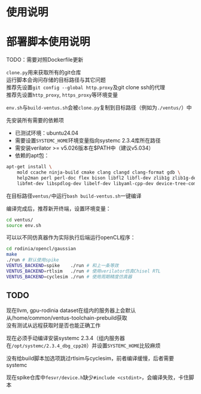 # 使用说明

# 部署脚本使用说明

TODO：需要对照Dockerfile更新

`clone.py`用来获取所有的git仓库    
运行脚本会询问存储的目标路径与其它问题    
推荐先设置`git config --global http.proxy`及git clone ssh的代理    
推荐先设置`http_proxy`, `https_proxy`等环境变量

`env.sh`与`build-ventus.sh`会被`clone.py`复制到目标路径（例如为`./ventus/`）中

先安装所有需要的依赖项
* 已测试环境：ubuntu24.04
* 需要设置`SYSTEMC_HOME`环境变量指向systemc 2.3.4库所在路径
* 需安装verilator >= v5.026版本在$PATH中（建议v5.034）
* 依赖的apt包：
```bash
apt-get install \
    mold ccache ninja-build cmake clang clangd clang-format gdb \
    help2man perl perl-doc flex bison libfl2 libfl-dev zlib1g zlib1g-dev libgoogle-perftools-dev numactl \
    libfmt-dev libspdlog-dev libelf-dev libyaml-cpp-dev device-tree-compiler bsdmainutils ruby default-jdk
```

在目标路径`ventus/`中运行`bash build-ventus.sh`一键编译    

编译完成后，推荐新开终端，设置环境变量：
```bash
cd ventus/
source env.sh
```
可以以不同仿真器作为实际执行后端运行openCL程序：
```bash
cd rodinia/opencl/gaussian
make
./run # 默认使用spike
VENTUS_BACKEND=spike    ./run # 和上一条等效
VENTUS_BACKEND=rtlsim   ./run # 使用verilator仿真Chisel RTL
VENTUS_BACKEND=cyclesim ./run # 使用周期精度仿真器
```

## TODO

现在llvm, gpu-rodinia dataset在组内的服务器上会默认从/home/common/ventus-toolchain-prebuild获取    
没有测试从远程获取时是否也能正确工作

现在必须手动编译安装systemc 2.3.4（组内服务器在`/opt/systemc/2.3.4_dbg_cpp20`）并设置`SYSTEMC_HOME`比较麻烦

没有给build脚本加选项跳过rtlsim与cyclesim，前者编译缓慢，后者需要systemc

现在spike仓库中`fesvr/device.h`缺少`#include <cstdint>`，会编译失败，卡住脚本

